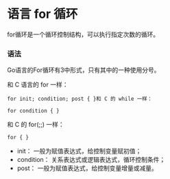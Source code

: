 # 语言 for 循环

for循环是一个循环控制结构，可以执行指定次数的循环。

### 语法

Go语言的For循环有3中形式，只有其中的一种使用分号。

和 C 语言的 for 一样：

```golang
for init; condition; post { }和 C 的 while 一样：
```

```golang
for condition { }
```

和 C 的 for\(;;\) 一样：

```golang
for { }
```

* init： 一般为赋值表达式，给控制变量赋初值；
* condition： 关系表达式或逻辑表达式，循环控制条件；
* post： 一般为赋值表达式，给控制变量增量或减量。

  



